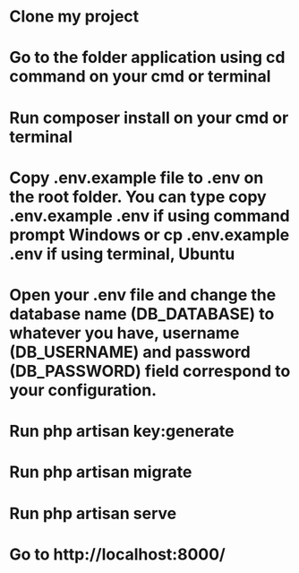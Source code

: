 # Clone my project

# Go to the folder application using cd command on your cmd or terminal

# Run composer install on your cmd or terminal

# Copy .env.example file to .env on the root folder. You can type copy .env.example .env if using command prompt Windows or cp .env.example .env if using terminal, Ubuntu

# Open your .env file and change the database name (DB_DATABASE) to whatever you have, username (DB_USERNAME) and password (DB_PASSWORD) field correspond to your configuration.

# Run php artisan key:generate

# Run php artisan migrate

# Run php artisan serve

# Go to http://localhost:8000/
